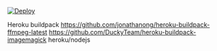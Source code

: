 [![Deploy](https://www.herokucdn.com/deploy/button.svg)](https://heroku.com/deploy?template=https://github.com/DAMARJATI88/rzky-md)


Heroku buildpack
https://github.com/jonathanong/heroku-buildpack-ffmpeg-latest
https://github.com/DuckyTeam/heroku-buildpack-imagemagick
heroku/nodejs
